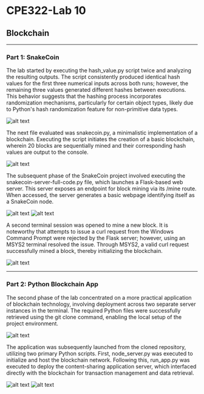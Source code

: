 # CPE322-Lab 10
## Blockchain

---

### Part 1: SnakeCoin
The lab started by executing the hash_value.py script twice and analyzing the resulting outputs. The script consistently produced identical hash values for the first three numerical inputs across both runs; however, the remaining three values generated different hashes between executions. This behavior suggests that the hashing process incorporates randomization mechanisms, particularly for certain object types, likely due to Python's hash randomization feature for non-primitive data types.

![alt text](node.png)

The next file evaluated was snakecoin.py, a minimalistic implementation of a blockchain. Executing the script initiates the creation of a basic blockchain, wherein 20 blocks are sequentially mined and their corresponding hash values are output to the console.

![alt text](node.png)

The subsequent phase of the SnakeCoin project involved executing the snakecoin-server-full-code.py file, which launches a Flask-based web server. This server exposes an endpoint for block mining via its /mine route. When accessed, the server generates a basic webpage identifying itself as a SnakeCoin node.

![alt text](node.png)
![alt text](node.png)

A second terminal session was opened to mine a new block. It is noteworthy that attempts to issue a curl request from the Windows Command Prompt were rejected by the Flask server; however, using an MSYS2 terminal resolved the issue. Through MSYS2, a valid curl request successfully mined a block, thereby initializing the blockchain.

![alt text](node.png)

---

### Part 2: Python Blockchain App
The second phase of the lab concentrated on a more practical application of blockchain technology, involving deployment across two separate server instances in the terminal. The required Python files were successfully retrieved using the git clone command, enabling the local setup of the project environment.

![alt text](node.png)

The application was subsequently launched from the cloned repository, utilizing two primary Python scripts. First, node_server.py was executed to initialize and host the blockchain network. Following this, run_app.py was executed to deploy the content-sharing application server, which interfaced directly with the blockchain for transaction management and data retrieval.

![alt text](node.png)
![alt text](node.png)
